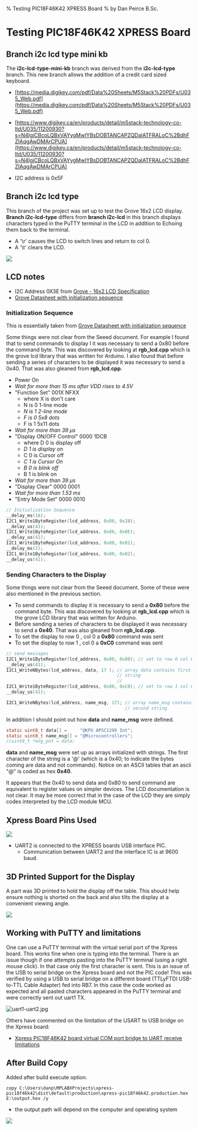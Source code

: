 % Testing PIC18F46K42 XPRESS Board
% by Dan Peirce B.Sc.

<!---
use 
pandoc -s --toc -t html5 -c pandocbd.css README.pandoc.md -o index.html

pandoc -s --toc -t gfm README.pandoc.md -o README.md
-->

# Testing PIC18F46K42 XPRESS Board

## Branch i2c lcd type mini kb

The **i2c-lcd-type-mini-kb** branch was derived from the **i2c-lcd-type** branch. This new branch allows the addition of a credit card sized keyboard.

* [https://media.digikey.com/pdf/Data%20Sheets/M5Stack%20PDFs/U035_Web.pdf](https://media.digikey.com/pdf/Data%20Sheets/M5Stack%20PDFs/U035_Web.pdf)
* [https://www.digikey.ca/en/products/detail/m5stack-technology-co-ltd/U035/11200930?s=N4IgjCBcoLQBxVAYygMwIYBsDOBTANCAPZQDaIATFRALoC%2BdhFZIAqgAwDMArCPUA](https://www.digikey.ca/en/products/detail/m5stack-technology-co-ltd/U035/11200930?s=N4IgjCBcoLQBxVAYygMwIYBsDOBTANCAPZQDaIATFRALoC%2BdhFZIAqgAwDMArCPUA)

* I2C address is 0x5F

## Branch i2c lcd type

This branch of the project was set up to test the Grove 16x2 LCD display.
**Branch i2c-lcd-type** differs from **branch i2c-lcd** in this branch displays characters typed in the PuTTY terminal in the LCD in addition
to Echoing them back to the terminal.

* A '\\r' causes the LCD to switch lines and return to col 0.
* A '\\t' clears the LCD. 

![](images/lcd-grove.jpg)

## LCD notes

* I2C Address 	0X3E from [Grove - 16x2 LCD Specification](https://wiki.seeedstudio.com/Grove-16x2_LCD_Series/#specification)
* [Grove Datasheet with initialization sequence](https://raw.githubusercontent.com/SeeedDocument/Grove-16x2_LCD_Series/master/res/JDH_1804_Datasheet.pdf)

### Initialization Sequence

This is essentially taken from [Grove Datasheet with initialization sequence](https://raw.githubusercontent.com/SeeedDocument/Grove-16x2_LCD_Series/master/res/JDH_1804_Datasheet.pdf)

Some things were not clear from the Seeed document. For example I found that to send commands to display I it was necessary to send a 0x80 before the command byte. This was discovered 
by looking at **rgb_lcd.cpp** which is the grove lcd library that was written for Arduino. I also found that before sending a series of characters to be displayed it was necessary to
send a 0x40. That was also gleaned from **rgb_lcd.cpp**.

* Power On
* *Wait for more than 15 ms after VDD rises to 4.5V*
* "Function Set"  001X NFXX
    * where X is don't care 
	* N is 0 1-line mode
	* *N is 1 2-line mode*  
	* *F is 0 5x8 dots*    
	* F is 1 5x11 dots
* *Wait for more than 39 µs*
* "Display ON/OFF Control"  0000 1DCB
    * where D 0 is display off
	* *D 1 is display on*
	* C 0 is Cursor off
	* *C 1 is Cursor On*
	* *B 0 is blink off*
	* B 1 is blink on
* *Wait for more than 39 µs*
* "Display Clear"  0000 0001
* *Wait for more than 1.53 ms*
* "Entry Mode Set"  0000 0010 

~~~~c
// Initialization Sequence
__delay_ms(16); 
I2C1_Write1ByteRegister(lcd_address, 0x80, 0x28);
__delay_us(41);
I2C1_Write1ByteRegister(lcd_address, 0x80, 0x0E);
__delay_us(41);
I2C1_Write1ByteRegister(lcd_address, 0x80, 0x01);
__delay_ms(2); 
I2C1_Write1ByteRegister(lcd_address, 0x80, 0x02);
__delay_us(41);
~~~~

### Sending Characters to the Display

Some things were not clear from the Seeed document. Some of these were also mentioned in the previous section.

* To send commands to display it is necessary to send a **0x80** before the command byte. 
  This was discovered by looking at **rgb_lcd.cpp** which is the grove LCD library that 
  was written for Arduino. 
* Before sending a series of characters to be displayed it was necessary to
  send a **0x40**. That was also gleaned from **rgb_lcd.cpp**.
* To set the display to row 0 , col 0 a **0x80** command was sent
* To set the display to row 1 , col 0 a **0xC0** command was sent

~~~~c
// send messages
I2C1_Write1ByteRegister(lcd_address, 0x80, 0x80); // set to row 0 col 0
__delay_us(41);
I2C1_WriteNBytes(lcd_address, data, 17 ); // array data contains first 
										  // string
										  // 
I2C1_Write1ByteRegister(lcd_address, 0x80, 0xC0); // set to row 1 col 0
__delay_us(41);

I2C1_WriteNBytes(lcd_address, name_msg, 17); // array name_msg contains
											 // second string
~~~~

In addition I should point out how **data** and **name_msg** were defined.

~~~~c
static uint8_t data[] =     "@KPU APSC1299 Int";
static uint8_t name_msg[] = "@Microcontrollers";
//uint8_t *msg_pnt = data;
~~~~

**data** and **name_msg** were set up as arrays initialized with strings. The first character of the string
is a '@' (which is a 0x40; to indicate the bytes coming are data and not commands). Notice on an ASCII tables that an ascii "@" is coded
as hex **0x40**. 

It appears that the 0x40 to send data and 0x80 to send command are equivalent to register values on simpler devices. The LCD
documentation is not clear. It may be more correct that in the case of the LCD they are simply codes interpreted by the LCD module MCU.

## Xpress Board Pins Used

![](images/pins.png)

* UART2 is connected to the XPRESS boards USB interface PIC. 
    * Communication between UART2 and the interface IC is at 9600 baud.

## 3D Printed Support for the Display

A part was 3D printed to hold the display off the table. This should help ensure nothing is shorted on the back and also tilts the 
display at a convenient viewing angle.

![](images/3D-support.jpg)

## Working with PuTTY and limitations

One can use a PuTTY terminal with the virtual serial port of the Xpress board. This works fine when one is typing into the 
terminal. There is an issue though if one attempts pasting into the PuTTY terminal (using a right mouse click). In that case
only the first character is sent. This is an issue of the USB to serial bridge on the Xpress board and not the PIC code!
This was verified by using a USB to serial bridge on a different board (TTLyFTDI USB-to-TTL Cable Adapter) fed into RB7. In this case the code worked as expected
and all pasted characters appeared in the PuTTY terminal and were correctly sent out uart1 TX.

![uart1-uart2.jpg](images/uart1-uart2.jpg)

Others have commented on the limitation of the USART to USB bridge on the Xpress board:

* [Xpress PIC18F46K42 board virtual COM port bridge to UART receive limitations](https://www.microchip.com/forums/m1097510.aspx)

## After Build Copy

Added after build execute option.

~~~~
copy C:\Users\danp\MPLABXProjects\xpress-pic18f46k42\dist\default\production\xpress-pic18f46k42.production.hex E:\output.hex /y
~~~~

* the output path will depend on the computer and operating system

![](images/after-build.png)
